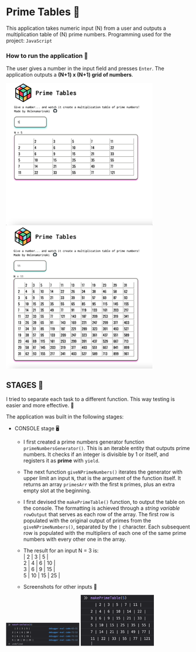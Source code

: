 # Prime Tables 🧩

This application takes numeric input (N) from a user and outputs a multiplication table of (N) prime numbers.
Programming used for the project: `JavaScript`

### How to run the application 🎲

The user gives a number in the input field and presses `Enter`. The application outputs a **(N+1) x (N+1) grid of numbers**.

<img src="app-screenshots/screen_3.png" width="400"/>
<img src="app-screenshots/screen_4.png" width="400"/>

## STAGES 🧱

I tried to separate each task to a different function. This way testing is easier and more effective. 🔬

The application was built in the following stages:

- CONSOLE stage 🖥
  - I first created a prime numbers generator function `primeNumbersGenerator()`. This is an iterable entity that outputs prime numbers. It checks if an integer is divisible by 1 or itself, and registers it as **prime** with `yield`.
  - The next function `giveNPrimeNumbers()` iterates the generator with upper limit an input `N`, that is the argument of the function itself. It returns an array `primesArr` with the first `N` primes, plus an extra empty slot at the beginning. 
  - I first devised the `makePrimeTable()` function, to output the table on the console. The formatting is achieved through a *string variable* `rowOutput` that serves as each row of the array. The first row is populated with the original output of primes from the `giveNPrimeNumbers()`, separated by the `|` character. Each subsequent row is populated with the multipliers of each one of the same prime numbers with every other one in the array.
  - The result for an input N = 3 is:<br />
        | 2 | 3 | 5 |<br />
      2 | 4 | 6 | 10 |<br />
      3 | 6 | 9 | 15 |<br />
      5 | 10 | 15 | 25 |<br />

  - Screenshots for other inputs 🧮
<img src="app-screenshots/screen_1.png" width="200"/>
<img src="app-screenshots/screen_2.png" width="200"/>

